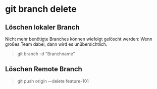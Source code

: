 # git branch delete

## Löschen lokaler Branch

Nicht mehr benötigte Branches können wiefolgt gelöscht werden:
Wenn großes Team dabei, dann wird es unübersichtlich. 

> git branch -d "Branchname"

## Löschen Remote Branch

> git push origin --delete feature-101


